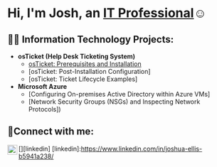 <h1>Hi, I'm Josh, an <a href="www.linkedin.com/in/joshua-ellis30h">IT Professional</a>☺</h1>

<h2>👨‍💻 Information Technology Projects:</h2>

- <b>osTicket (Help Desk Ticketing System)</b>
  - [osTicket: Prerequisites and Installation](https://github.com/Jellis1992/osticket-prereqs)
  - [osTicket: Post-Installation Configuration]
  - [osTicket: Ticket Lifecycle Examples]
- <b>Microsoft Azure</b>
  - [Configuring On-premises Active Directory within Azure VMs]
  - [Network Security Groups (NSGs) and Inspecting Network Protocols])

<h2>🤳Connect with me:</h2>


[<img align="left" alt="Josh | LinkedIn" width="22px" src="www.linkedin.com/in/joshua-ellis30" />][linkedin]
[linkedin]:https://www.linkedin.com/in/joshua-ellis-b5941a238/

